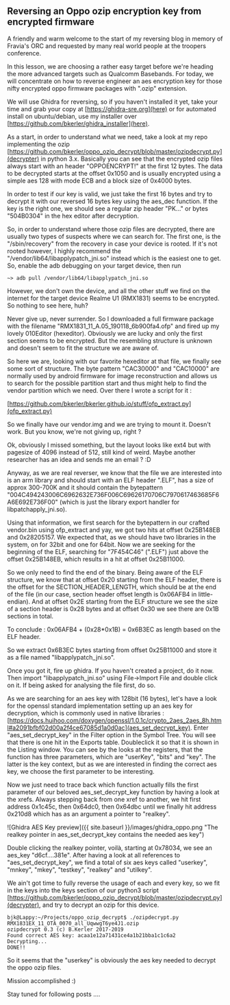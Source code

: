 ## Reversing an Oppo ozip encryption key from encrypted firmware

A friendly and warm welcome to the start of my reversing blog in memory of Fravia's ORC and requested by many
real world people at the troopers conference.

In this lesson, we are choosing a rather easy target before we're heading the more advanced targets such as Qualcomm Basebands. For today, we will concentrate on how to reverse engineer an aes encryption key for those nifty encrypted oppo firmware packages with ".ozip" extension.

We will use Ghidra for reversing, so if you haven't installed it yet, take your time and grab your copy at [https://ghidra-sre.org](here) or for automated install on ubuntu/debian, use my installer over [https://github.com/bkerler/ghidra_installer](here).

As a start, in order to understand what we need, take a look at my repo implementing the ozip [https://github.com/bkerler/oppo_ozip_decrypt/blob/master/ozipdecrypt.py](decrypter) in python 3.x. Basically you can see that the encrypted ozip files always start with an header "OPPOENCRYPT!" at the first 12 bytes. The data to be decrypted starts at the offset 0x1050 and is usually encrypted using a simple aes 128 with mode ECB and a block size of 0x4000 bytes.

In order to test if our key is valid, we just take the first 16 bytes and try to decrypt it with our reversed 16 bytes key using the aes_dec function. If the key is the right one, we should see a regular zip header "PK..." or bytes "504B0304" in the hex editor after decryption.

So, in order to understand where those ozip files are decrypted, there are usually two types of suspects where we can
search for. The first one, is the "/sbin/recovery" from the recovery in case your device is rooted. If it's not rooted however, I highly recommend the "/vendor/lib64/libapplypatch_jni.so" instead which is the easiest one to get. So, enable the adb debugging on your target device, then run 

```
~> adb pull /vendor/lib64/libapplypatch_jni.so
```

However, we don't own the device, and all the other stuff we find on the internet for
the target device Realme U1 (RMX1831) seems to be encrypted. So nothing to see here, huh? 

Never give up, never surrender. So I downloaded a full firmware package with the filename "RMX1831_11_A.05_190118_6b900fa4.ofp"
and fired up my lovely 010Editor (hexeditor). Obviously we are lucky and only the first section seems to be encrypted. But the resembling structure is unknown and doesn't seem to fit the structure we are aware of.

So here we are, looking with our favorite hexeditor at that file, we finally see some sort of structure. The byte pattern "CAC30000" and "CAC10000" are normally used by android firmware for image reconstruction and allows us to search for the possible partition start and thus might help to find the vendor partition which we need. Over there I wrote a script for it :

[https://github.com/bkerler/bkerler.github.io/stuff/ofp_extract.py](ofp_extract.py)

So we finally have our vendor.img and we are trying to mount it. Doesn't work. But you know, we're not giving up, right ?

Ok, obviously I missed something, but the layout looks like ext4 but with pagesize of 4096 instead of 512, still kind of weird.
Maybe another researcher has an idea and sends me an email ? :D

Anyway, as we are real reverser, we know that the file we are interested into is an arm library and should start with an ELF header ".ELF", has a size of approx 300-700K and it should contain the bytepattern "004C494243006C6962632E736F006C69626170706C7970617463685F6A6E692E736F00" (which is just the library export handler for libpatchapply_jni.so).

Using that information, we first search for the bytepattern in our crafted vendor.bin using ofp_extract
and yay, we got two hits at offset 0x25B148EB and 0x28205157. We expected that, as we
should have two libraries in the system, on for 32bit and one for 64bit. Now we are seeking for the beginning
of the ELF, searching for "7F454C46" (".ELF") just above the offset 0x25B148EB, which results in a hit at offset 0x25B11000.

So we only need to find the end of the binary. Being aware of the ELF structure, we know that at offset 0x20 starting from the ELF header, there is the offset for the SECTION_HEADER_LENGTH, which should be at the end of the file (in our case, section header offset length is 0x06AFB4 in little-endian). And at offset 0x2E starting from the ELF structure we see the size of a section header is 0x28 bytes and at offset 0x30 we see there are 0x1B sections in total. 

To conclude : 0x06AFB4 + (0x28*0x1B) = 0x6B3EC as length based on the ELF header.

So we extract 0x6B3EC bytes starting from offset 0x25B11000 and store it as a file named "libapplypatch_jni.so".

Once you got it, fire up ghidra. If you haven't created a project, do it now.
Then import "libapplypatch_jni.so" using File->Import File and double click on it.
If being asked for analysing the file first, do so.

As we are searching for an aes key with 128bit (16 bytes), let's have a look for the openssl standard implementation setting up an aes key for decryption, which is commonly used in native libraries : [https://docs.huihoo.com/doxygen/openssl/1.0.1c/crypto_2aes_2aes_8h.html#a2091bfbf02d00a2f4ce67085d1a0d0ac](aes_set_decrypt_key). Enter "aes_set_decrypt_key" in the Filter option in the Symbol Tree. You will see that there is one hit in the Exports table. Doubleclick it so that it is shown in the Listing window. You can see
by the looks at the registers, that the function has three parameters, which are "userKey", "bits" and "key". The latter is the key context, but as we are interested in finding the correct aes key, we choose the first parameter to be interesting.

Now we just need to trace back which function actually fills the first parameter of our
beloved aes_set_decrypt_key function by having a look at the xrefs. Always stepping back
from one xref to another, we hit first address 0x1c45c, then 0x64dc0, then 0x64dbc until
we finally hit address 0x210d8 which has as an argument a pointer to "realkey". 

![Ghidra AES Key preview]({{ site.baseurl }}/images/ghidra_oppo.png "The realkey pointer in aes_set_decrypt_key contains the needed aes key")

Double clicking the realkey pointer, voilà, starting at 0x78034, we see an aes_key "d6cf....381e".
After having a look at all references to "aes_set_decrypt_key", we find a total of six
aes keys called "userkey", "mnkey", "mkey", "testkey", "realkey" and "utilkey".

We ain't got time to fully reverse the usage of each and every key, so we fit in the keys into the keys section of our python3 script [https://github.com/bkerler/oppo_ozip_decrypt/blob/master/ozipdecrypt.py](decrypter), and try to decrypt an ozip for this device.

```
bjk@Lappy:~/Projects/oppo_ozip_decrypt$ ./ozipdecrypt.py RMX1831EX_11_OTA_0070_all_UqwwgT6ye4J1.ozip 
ozipdecrypt 0.3 (c) B.Kerler 2017-2019
Found correct AES key: acaa1e12a71431ce4a1b21bba1c1c6a2
Decrypting...
DONE!!
```

So it seems that the "userkey" is obviously the aes key needed to decrypt the oppo ozip files.

Mission accomplished :)

Stay tuned for following posts ....